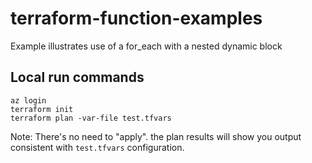 # terraform-function-examples
Example illustrates use of a for_each with a nested dynamic block

## Local run commands

```
az login
terraform init
terraform plan -var-file test.tfvars 
```

Note:  There's no need to "apply". the plan results will show you output consistent with ```test.tfvars``` configuration.